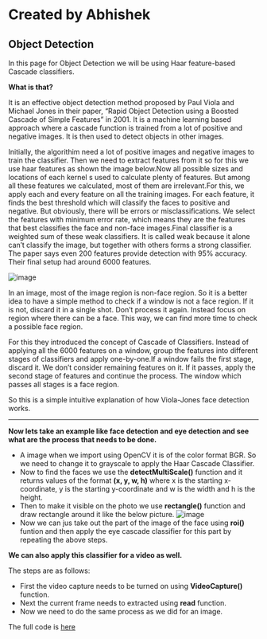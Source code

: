 # Created by Abhishek

## Object Detection

In this page for Object Detection we will be using Haar feature-based Cascade classifiers.

**What is that?**

It is an effective object detection method proposed by Paul Viola and Michael Jones in their paper, “Rapid Object Detection using a Boosted Cascade of Simple Features” in 2001. It is a machine learning based approach where a cascade function is trained from a lot of positive and negative images. It is then used to detect objects in other images.

Initially, the algorithim need a lot of positive images and negative images to train the classifier. Then we need to extract features from it so for this we use haar features as shown the image below.Now all possible sizes and locations of each kernel s used to calculate plenty of features. But among all these features we calculated, most of them are irrelevant.For this, we apply each and every feature on all the training images. For each feature, it finds the best threshold which will classify the faces to positive and negative. But obviously, there will be errors or misclassifications. We select the features with minimum error rate, which means they are the features that best classifies the face and non-face images.Final classifier is a weighted sum of these weak classifiers. It is called weak because it alone can’t classify the image, but together with others forms a strong classifier. The paper says even 200 features provide detection with 95% accuracy. Their final setup had around 6000 features. 

   ![image](https://rahullpatell.files.wordpress.com/2015/04/main23.png)

In an image, most of the image region is non-face region. So it is a better idea to have a simple method to check if a window is not a face region. If it is not, discard it in a single shot. Don’t process it again. Instead focus on region where there can be a face. This way, we can find more time to check a possible face region. 

For this they introduced the concept of Cascade of Classifiers. Instead of applying all the 6000 features on a window, group the features into different stages of classifiers and apply one-by-one.If a window fails the first stage, discard it. We don’t consider remaining features on it. If it passes, apply the second stage of features and continue the process. The window which passes all stages is a face region.

So this is a simple intuitive explanation of how Viola-Jones face detection works.

---

**Now lets take an example like face detection and eye detection and see what are the process that needs to be done.**

* A image when we import using OpenCV it is of the color format BGR. So we need to change it to grayscale to apply the Haar Cascade Classifier.
* Now to find the faces we use the **detectMultiScale()** function and it returns values of the format **(x, y, w, h)** where x is the starting x-coordinate, y is the starting y-coordinate and w is the width and h is the height.
* Then to make it visible on the photo we use **rectangle()** function and draw rectangle around it like the below picture.
  ![image](https://encrypted-tbn0.gstatic.com/images?q=tbn%3AANd9GcTF9LipPzwRM-yh3DO7tNk4hHgB6MHmVKtorg&usqp=CAU)
* Now we can jus take out the part of the image of the face using **roi()** funtion and then apply the eye cascade classifier for this part by repeating the above steps.


**We can also apply this classifier for a video as well.**

The steps are as follows:
* First the video capture needs to be turned on using **VideoCapture()** function.
* Next the current frame needs to extracted using **read** function.
* Now we need to do the same process as we did for an image.


The full code is [here](https://github.com/rakshith48/Open-contributions/blob/master/Rakshith_OpenCV_ObjectDetection.ipynb)
